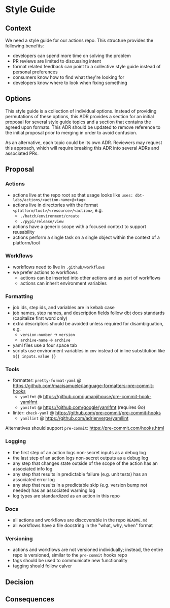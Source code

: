 # Style Guide


## Context

We need a style guide for our actions repo. This structure provides the following benefits:
- developers can spend more time on solving the problem
- PR reviews are limited to discussing intent
- format related feedback can point to a collective style guide instead of personal preferences
- consumers know how to find what they're looking for
- developers know where to look when fixing something

## Options

This style guide is a collection of individual options. Instead of providing permutations of these options,
this ADR provides a section for an initial proposal for several style guide topics and a section
that contains the agreed upon formats. This ADR should be updated to remove reference to the initial
proposal prior to merging in order to avoid confusion.

As an alternative, each topic could be its own ADR. Reviewers may request this approach, which will require
breaking this ADR into several ADRs and associated PRs.

## Proposal

### Actions
- actions live at the repo root so that usage looks like `uses: dbt-labs/actions/<action-name>@<tag>`
- actions live in directories with the format `<platform/tool>/<resource>/<action>`, e.g.
    - `./hatch/environment/create`
    - `./pypi/release/view`
- actions have a generic scope with a focused context to support reusability
- actions perform a single task on a single object within the context of a platform/tool

### Workflows
- workflows need to live in `.github/workflows`
- we prefer actions to workflows
    - actions can be inserted into other actions and as part of workflows
    - actions can inherit environment variables

### Formatting
- job ids, step ids, and variables are in kebab case
- job names, step names, and description fields follow dbt docs standards (capitalize first word only)
- extra descriptors should be avoided unless required for disambiguation, e.g.
    - `version-number` -> `version`
    - `archive-name` -> `archive`
- yaml files use a four space tab
- scripts use environment variables in `env` instead of inline substitution like `${{ inputs.value }}`

### Tools
- formatter: `pretty-format-yaml` @ https://github.com/macisamuele/language-formatters-pre-commit-hooks
    - `yamlfmt` @ https://github.com/jumanjihouse/pre-commit-hook-yamlfmt
    - `yamlfmt` @ https://github.com/google/yamlfmt (requires Go)
- linter: `check-yaml` @ https://github.com/pre-commit/pre-commit-hooks
    - `yamllint` @ https://github.com/adrienverge/yamllint

Alternatives should support `pre-commit`: https://pre-commit.com/hooks.html

### Logging
- the first step of an action logs non-secret inputs as a debug log
- the last step of an action logs non-secret outputs as a debug log
- any step that changes state outside of the scope of the action has an associated info log
- any step that results in predictable failure (e.g. unit tests) has an associated error log
- any step that results in a predictable skip (e.g. version bump not needed) has an associated warning log
- log types are standardized as an action in this repo

### Docs
- all actions and workflows are discoverable in the repo `README.md`
- all workflows have a file docstring in the "what, why, when" format

### Versioning
- actions and workflows are not versioned individually; instead, the entire repo is versioned, similar to the `pre-commit` hooks repo
- tags should be used to communicate new functionality
- tagging should follow calver

## Decision

## Consequences
